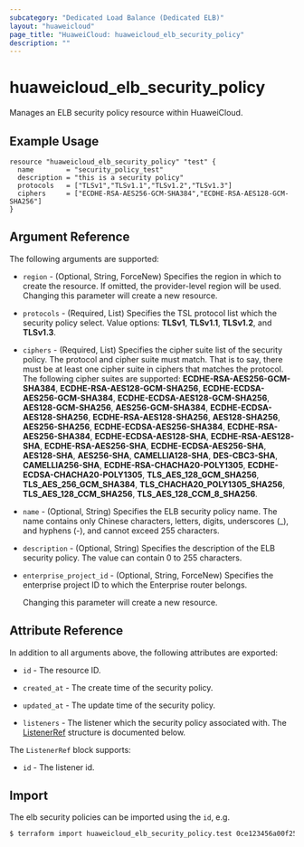 ```yaml
---
subcategory: "Dedicated Load Balance (Dedicated ELB)"
layout: "huaweicloud"
page_title: "HuaweiCloud: huaweicloud_elb_security_policy"
description: ""
---
```


# huaweicloud_elb_security_policy

Manages an ELB security policy resource within HuaweiCloud.

## Example Usage

```hcl
resource "huaweicloud_elb_security_policy" "test" {
  name        = "security_policy_test"
  description = "this is a security policy"
  protocols   = ["TLSv1","TLSv1.1","TLSv1.2","TLSv1.3"]
  ciphers     = ["ECDHE-RSA-AES256-GCM-SHA384","ECDHE-RSA-AES128-GCM-SHA256"]
}
```

## Argument Reference

The following arguments are supported:

* `region` - (Optional, String, ForceNew) Specifies the region in which to create the resource.
  If omitted, the provider-level region will be used. Changing this parameter will create a new resource.

* `protocols` - (Required, List) Specifies the TSL protocol list which the security policy select.
  Value options: **TLSv1**, **TLSv1.1**, **TLSv1.2**, and **TLSv1.3**.

* `ciphers` - (Required, List) Specifies the cipher suite list of the security policy.
  The protocol and cipher suite must match. That is to say, there must be at least one cipher suite in
  ciphers that matches the protocol. The following cipher suites are supported:
  **ECDHE-RSA-AES256-GCM-SHA384**, **ECDHE-RSA-AES128-GCM-SHA256**, **ECDHE-ECDSA-AES256-GCM-SHA384**,
  **ECDHE-ECDSA-AES128-GCM-SHA256**, **AES128-GCM-SHA256**, **AES256-GCM-SHA384**, **ECDHE-ECDSA-AES128-SHA256**,
  **ECDHE-RSA-AES128-SHA256**, **AES128-SHA256**, **AES256-SHA256**, **ECDHE-ECDSA-AES256-SHA384**,
  **ECDHE-RSA-AES256-SHA384**, **ECDHE-ECDSA-AES128-SHA**, **ECDHE-RSA-AES128-SHA**, **ECDHE-RSA-AES256-SHA**,
  **ECDHE-ECDSA-AES256-SHA**, **AES128-SHA**, **AES256-SHA**, **CAMELLIA128-SHA**, **DES-CBC3-SHA**,
  **CAMELLIA256-SHA**, **ECDHE-RSA-CHACHA20-POLY1305**, **ECDHE-ECDSA-CHACHA20-POLY1305**, **TLS_AES_128_GCM_SHA256**,
  **TLS_AES_256_GCM_SHA384**, **TLS_CHACHA20_POLY1305_SHA256**, **TLS_AES_128_CCM_SHA256**,
  **TLS_AES_128_CCM_8_SHA256**.

* `name` - (Optional, String) Specifies the ELB security policy name.
  The name contains only Chinese characters, letters, digits, underscores (_), and hyphens (-),
  and cannot exceed 255 characters.

* `description` - (Optional, String) Specifies the description of the ELB security policy.
  The value can contain 0 to 255 characters.

* `enterprise_project_id` - (Optional, String, ForceNew) Specifies the enterprise project ID to which the Enterprise
  router belongs.

  Changing this parameter will create a new resource.

## Attribute Reference

In addition to all arguments above, the following attributes are exported:

* `id` - The resource ID.

* `created_at` - The create time of the security policy.

* `updated_at` - The update time of the security policy.

* `listeners` - The listener which the security policy associated with.
  The [ListenerRef](#SecurityPoliciesV3_ListenerRef) structure is documented below.

<a name="SecurityPoliciesV3_ListenerRef"></a>
The `ListenerRef` block supports:

* `id` - The listener id.

## Import

The elb security policies can be imported using the `id`, e.g.

```bash
$ terraform import huaweicloud_elb_security_policy.test 0ce123456a00f2591fabc00385ff1234
```

